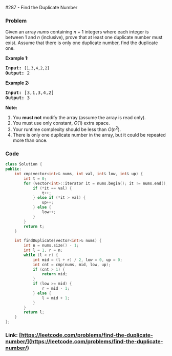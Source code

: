 #287 - Find the Duplicate Number

### Problem
<p>Given an array <i>nums</i> containing <i>n</i> + 1 integers where each integer is between 1 and <i>n</i> (inclusive), prove that at least one duplicate number must exist. Assume that there is only one duplicate number, find the duplicate one.</p>

<p><b>Example 1:</b></p>

<pre>
<b>Input:</b> <code>[1,3,4,2,2]</code>
<b>Output:</b> 2
</pre>

<p><b>Example 2:</b></p>

<pre>
<b>Input:</b> [3,1,3,4,2]
<b>Output:</b> 3</pre>

<p><b>Note:</b></p>

<ol>
	<li>You <b>must not</b> modify the array (assume the array is read only).</li>
	<li>You must use only constant, <i>O</i>(1) extra space.</li>
	<li>Your runtime complexity should be less than <em>O</em>(<em>n</em><sup>2</sup>).</li>
	<li>There is only one duplicate number in the array, but it could be repeated more than once.</li>
</ol>


### Code
```cpp
class Solution {
public:
    int cmp(vector<int>& nums, int val, int& low, int& up) {
        int t = 0;
        for (vector<int>::iterator it = nums.begin(); it != nums.end(); ++it) {
            if (*it == val) {
                t++;
            } else if (*it > val) {
                up++;
            } else {
                low++;
            }
        }
        return t;
    }
    
    int findDuplicate(vector<int>& nums) {
        int n = nums.size() - 1;
        int l = 1, r = n;
        while (l < r) {
            int mid = (l + r) / 2, low = 0, up = 0;
            int cnt = cmp(nums, mid, low, up);
            if (cnt > 1) {
                return mid;
            }
            if (low >= mid) {
                r = mid - 1;
            } else {
                l = mid + 1;
            }
        }
        return l;
    }
};
```
### Link: [https://leetcode.com/problems/find-the-duplicate-number/](https://leetcode.com/problems/find-the-duplicate-number/)
